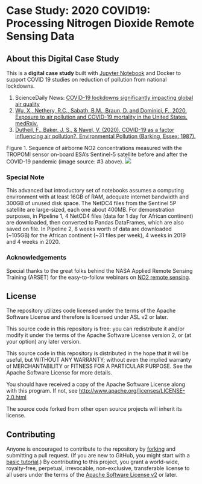 # Case Study: 2020 COVID19: Processing Nitrogen Dioxide Remote Sensing Data

## About this Digital Case Study

This is a **digital case study** built with [Jupyter Notebook](https://jupyter.org/) and Docker to support COVID 19 studies on reduction of pollution from national lockdowns. 

1. ScienceDaily News: [COVID-19 lockdowns significantly impacting global air quality](https://www.sciencedaily.com/releases/2020/05/200511124444.htm)
2. [Wu, X., Nethery, R.C., Sabath, B.M., Braun, D. and Dominici, F., 2020. Exposure to air pollution and COVID-19 mortality in the United States. medRxiv.](https://www.medrxiv.org/content/medrxiv/early/2020/04/27/2020.04.05.20054502.full.pdf)
3. [Dutheil, F., Baker, J. S., & Navel, V. (2020). COVID-19 as a factor influencing air pollution?. Environmental Pollution (Barking, Essex: 1987).](https://www.ncbi.nlm.nih.gov/pmc/articles/PMC7144597/)

Figure 1. Sequence of airborne NO2 concentrations measured with the TROPOMI sensor on-board ESA’s Sentinel-5 satellite before and after the COVID-19 pandemic (image source: #3 above). 
<img src='images/EditorLetter.png'>

### Special Note
This advanced but introductory set of notebooks assumes a computing environment with at least 16GB of RAM, adequate internet bandwidth and 300GB of unused disk space. The NetDC4 files from the Sentinel 5P satellite are large-sized, each one about 400MB. For demonstration purposes, in Pipeline 1, 4 NetCD4 files (data for 1 day for African continent) are downloaded, then converted to Pandas DataFrames, which are also saved on file. In Pipeline 2, 8 weeks worth of data are downloaded (~105GB) for the African continent (~31 files per week), 4 weeks in 2019 and 4 weeks in 2020.

### Acknowledgements
Special thanks to the great folks behind the NASA Applied Remote Sensing Training (ARSET) for the easy-to-follow webinars on [NO2 remote sensing](https://arset.gsfc.nasa.gov/airquality/webinars/advanced-NO2-2019).

## License
The repository utilizes code licensed under the terms of the Apache Software
License and therefore is licensed under ASL v2 or later.

This source code in this repository is free: you can redistribute it and/or modify it under
the terms of the Apache Software License version 2, or (at your option) any
later version.

This source code in this repository is distributed in the hope that it will be useful, but WITHOUT ANY
WARRANTY; without even the implied warranty of MERCHANTABILITY or FITNESS FOR A
PARTICULAR PURPOSE. See the Apache Software License for more details.

You should have received a copy of the Apache Software License along with this
program. If not, see http://www.apache.org/licenses/LICENSE-2.0.html

The source code forked from other open source projects will inherit its license.

## Contributing
Anyone is encouraged to contribute to the repository by [forking](https://help.github.com/articles/fork-a-repo)
and submitting a pull request. (If you are new to GitHub, you might start with a
[basic tutorial](https://help.github.com/articles/set-up-git).) By contributing
to this project, you grant a world-wide, royalty-free, perpetual, irrevocable,
non-exclusive, transferable license to all users under the terms of the
[Apache Software License v2](http://www.apache.org/licenses/LICENSE-2.0.html) or
later.
